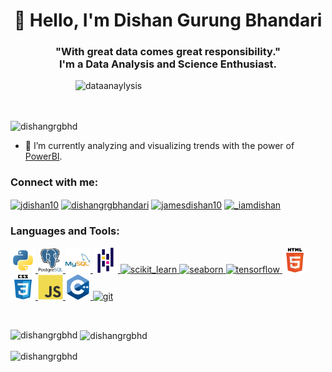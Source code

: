 <h1 align="center">👋 Hello, I'm Dishan Gurung Bhandari</h1>
<h3 align="center">"With great data comes great responsibility." <br>
                        I'm a Data Analysis and Science Enthusiast.</h3>
<img align="right" alt="dataanaylysis" width="400" src="https://cdn.dribbble.com/userupload/12058345/file/original-16d59ea5478afe1bf1459563d2b87d70.jpg?resize=1024x1024">
  <br><br>
  <br>
<p align="left"> <img src="https://komarev.com/ghpvc/?username=dishangrgbhd&label=Profile%20views&color=0e75b6&style=flat" alt="dishangrgbhd" /> </p>

- 🔭 I’m currently analyzing and visualizing trends with the power of [PowerBI](https://github.com/dishangrgbhd/PowerBI).

<h3 align="left">Connect with me:</h3>
<p align="left">
<a href="https://twitter.com/jdishan10" target="blank"><img align="center" src="https://raw.githubusercontent.com/rahuldkjain/github-profile-readme-generator/master/src/images/icons/Social/twitter.svg" alt="jdishan10" height="30" width="40" /></a>
<a href="https://linkedin.com/in/dishangrgbhandari" target="blank"><img align="center" src="https://raw.githubusercontent.com/rahuldkjain/github-profile-readme-generator/master/src/images/icons/Social/linked-in-alt.svg" alt="dishangrgbhandari" height="30" width="40" /></a>
<a href="https://fb.com/jamesdishan10" target="blank"><img align="center" src="https://raw.githubusercontent.com/rahuldkjain/github-profile-readme-generator/master/src/images/icons/Social/facebook.svg" alt="jamesdishan10" height="30" width="40" /></a>
<a href="https://instagram.com/_iamdishan" target="blank"><img align="center" src="https://raw.githubusercontent.com/rahuldkjain/github-profile-readme-generator/master/src/images/icons/Social/instagram.svg" alt="_iamdishan" height="30" width="40" /></a>
</p>

<h3 align="left">Languages and Tools:</h3>
<p align="left"><a href="https://www.python.org" target="_blank" rel="noreferrer"> <img src="https://raw.githubusercontent.com/devicons/devicon/master/icons/python/python-original.svg" alt="python" width="40" height="40"/> </a> <a href="https://www.postgresql.org" target="_blank" rel="noreferrer"> <img src="https://raw.githubusercontent.com/devicons/devicon/master/icons/postgresql/postgresql-original-wordmark.svg" alt="postgresql" width="40" height="40"/> </a><a href="https://www.mysql.com/" target="_blank" rel="noreferrer"> <img src="https://raw.githubusercontent.com/devicons/devicon/master/icons/mysql/mysql-original-wordmark.svg" alt="mysql" width="40" height="40"/> </a><a href="https://pandas.pydata.org/" target="_blank" rel="noreferrer"> <img src="https://raw.githubusercontent.com/devicons/devicon/2ae2a900d2f041da66e950e4d48052658d850630/icons/pandas/pandas-original.svg" alt="pandas" width="40" height="40"/> </a> <a href="https://scikit-learn.org/" target="_blank" rel="noreferrer"> <img src="https://upload.wikimedia.org/wikipedia/commons/0/05/Scikit_learn_logo_small.svg" alt="scikit_learn" width="40" height="40"/> </a><a href="https://seaborn.pydata.org/" target="_blank" rel="noreferrer"> <img src="https://seaborn.pydata.org/_images/logo-mark-lightbg.svg" alt="seaborn" width="40" height="40"/> </a> <a href="https://www.tensorflow.org" target="_blank" rel="noreferrer"> <img src="https://www.vectorlogo.zone/logos/tensorflow/tensorflow-icon.svg" alt="tensorflow" width="40" height="40"/> </a><a href="https://www.w3.org/html/" target="_blank" rel="noreferrer"> <img src="https://raw.githubusercontent.com/devicons/devicon/master/icons/html5/html5-original-wordmark.svg" alt="html5" width="40" height="40"/> </a><a href="https://www.w3schools.com/css/" target="_blank" rel="noreferrer"> <img src="https://raw.githubusercontent.com/devicons/devicon/master/icons/css3/css3-original-wordmark.svg" alt="css3" width="40" height="40"/> </a><a href="https://developer.mozilla.org/en-US/docs/Web/JavaScript" target="_blank" rel="noreferrer"> <img src="https://raw.githubusercontent.com/devicons/devicon/master/icons/javascript/javascript-original.svg" alt="javascript" width="40" height="40"/> </a> <a href="https://www.w3schools.com/cpp/" target="_blank" rel="noreferrer"> <img src="https://raw.githubusercontent.com/devicons/devicon/master/icons/cplusplus/cplusplus-original.svg" alt="cplusplus" width="40" height="40"/> </a>  <a href="https://git-scm.com/" target="_blank" rel="noreferrer"> <img src="https://www.vectorlogo.zone/logos/git-scm/git-scm-icon.svg" alt="git" width="40" height="40"/> </a>       </p>
<br>
<p><img align="left" src="https://github-readme-stats.vercel.app/api/top-langs?username=dishangrgbhd&show_icons=true&locale=en&layout=compact" alt="dishangrgbhd" /></p>
<p>&nbsp;<img align="center" src="https://github-readme-stats.vercel.app/api?username=dishangrgbhd&show_icons=true&locale=en" alt="dishangrgbhd" /></p>

<p><img align="center" src="https://github-readme-streak-stats.herokuapp.com/?user=dishangrgbhd&" alt="dishangrgbhd" /></p>

